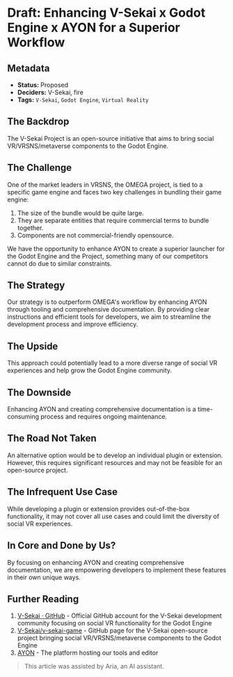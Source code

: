# Draft: Enhancing V-Sekai x Godot Engine x AYON for a Superior Workflow

## Metadata

- **Status:** Proposed
- **Deciders:** V-Sekai, fire
- **Tags:** `V-Sekai`, `Godot Engine`, `Virtual Reality`

## The Backdrop

The V-Sekai Project is an open-source initiative that aims to bring social VR/VRSNS/metaverse components to the Godot Engine.

## The Challenge

One of the market leaders in VRSNS, the OMEGA project, is tied to a specific game engine and faces two key challenges in bundling their game engine:

1. The size of the bundle would be quite large.
2. They are separate entities that require commercial terms to bundle together.
3. Components are not commercial-friendly opensource.

We have the opportunity to enhance AYON to create a superior launcher for the Godot Engine and the Project, something many of our competitors cannot do due to similar constraints.

## The Strategy

Our strategy is to outperform OMEGA's workflow by enhancing AYON through tooling and comprehensive documentation. By providing clear instructions and efficient tools for developers, we aim to streamline the development process and improve efficiency.

## The Upside

This approach could potentially lead to a more diverse range of social VR experiences and help grow the Godot Engine community.

## The Downside

Enhancing AYON and creating comprehensive documentation is a time-consuming process and requires ongoing maintenance.

## The Road Not Taken

An alternative option would be to develop an individual plugin or extension. However, this requires significant resources and may not be feasible for an open-source project.

## The Infrequent Use Case

While developing a plugin or extension provides out-of-the-box functionality, it may not cover all use cases and could limit the diversity of social VR experiences.

## In Core and Done by Us?

By focusing on enhancing AYON and creating comprehensive documentation, we are empowering developers to implement these features in their own unique ways.

## Further Reading

1. [V-Sekai · GitHub](https://github.com/v-sekai) - Official GitHub account for the V-Sekai development community focusing on social VR functionality for the Godot Engine
2. [V-Sekai/v-sekai-game](https://github.com/v-sekai/v-sekai-game) - GitHub page for the V-Sekai open-source project bringing social VR/VRSNS/metaverse components to the Godot Engine
3. [AYON](https://ayon.ynput.io/) - The platform hosting our tools and editor

> This article was assisted by Aria, an AI assistant.
